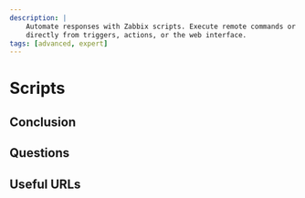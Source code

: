 ```yaml
---
description: |
    Automate responses with Zabbix scripts. Execute remote commands or integrations
    directly from triggers, actions, or the web interface.
tags: [advanced, expert]
---
```


# Scripts

## Conclusion

## Questions

## Useful URLs
